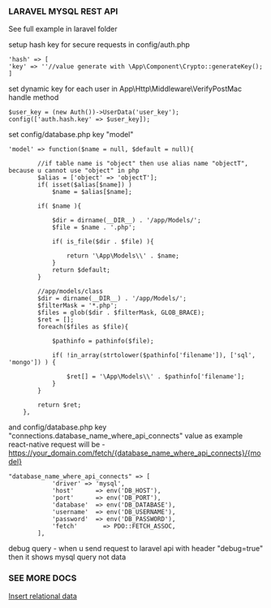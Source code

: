 ### LARAVEL MYSQL REST API

See full example in laravel folder


setup hash key for secure requests in config/auth.php

```
'hash' => [
'key' => ''//value generate with \App\Component\Crypto::generateKey();
]
```

set dynamic key for each user in App\Http\Middleware\VerifyPostMac handle method
```
$user_key = (new Auth())->UserData('user_key');
config(['auth.hash.key' => $user_key]);
```


set config/database.php key "model"

```
'model' => function($name = null, $default = null){

        //if table name is "object" then use alias name "objectT", because u cannot use "object" in php
        $alias = ['object' => 'objectT'];
        if( isset($alias[$name]) )
            $name = $alias[$name];

        if( $name ){

            $dir = dirname(__DIR__) . '/app/Models/';
            $file = $name . '.php';

            if( is_file($dir . $file) ){

                return '\App\Models\\' . $name;
            }
            return $default;
        }

        //app/models/class
        $dir = dirname(__DIR__) . '/app/Models/';
        $filterMask = '*.php';
        $files = glob($dir . $filterMask, GLOB_BRACE);
        $ret = [];
        foreach($files as $file){

            $pathinfo = pathinfo($file);

            if( !in_array(strtolower($pathinfo['filename']), ['sql', 'mongo']) ) {

                $ret[] = '\App\Models\\' . $pathinfo['filename'];
            }
        }

        return $ret;
    },
```

and config/database.php key "connections.database_name_where_api_connects" value as example  
react-native request will be - https://your_domain.com/fetch/{database_name_where_api_connects}/{model}

```
"database_name_where_api_connects" => [
            'driver' => 'mysql',
            'host'      => env('DB_HOST'),
            'port'      => env('DB_PORT'),
            'database'  => env('DB_DATABASE'),
            'username'  => env('DB_USERNAME'),
            'password'  => env('DB_PASSWORD'),
            'fetch'       => PDO::FETCH_ASSOC,
        ],
```


debug query - when u send request to laravel api with header "debug=true" then it shows mysql query not data 



### SEE MORE DOCS  

[Insert relational data](https://github.com/kriit24/project-rest-client/blob/master/src/docs/rest_api/Insert_relational_data.md)
